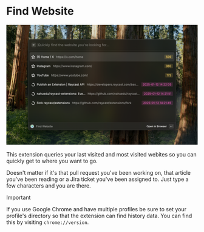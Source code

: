 # Find Website

![screenshot](metadata/find-website-3.png)

This extension queries your last visited and most visited webites so you can quickly get to where you want to go.

Doesn't matter if it's that pull request you've been working on, that article you've been reading or a Jira ticket you've been assigned to. Just type a few characters and you are there.

> [!IMPORTANT]
> If you use Google Chrome and have multiple profiles be sure to set your profile's directory so that the extension can find history data. You can find this by visiting `chrome://version`.
